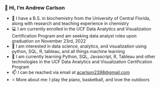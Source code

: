 ### 👋 Hi, I’m Andrew Carlson
- 🧬 I have a B.S. in biochemistry from the University of Central Florida, along with research and teaching experience in chemistry
- 💻 I am currently enrolled in the UCF Data Analytics and Visualization Certification Program and am seeking data analyst roles upon graduation on November 23rd, 2022
- 👀 I am interested in data science, analytics, and visualization using python, SQL, R, tableau, and all things machine learning
- 🌱 I am currently learning Python, SQL, Javascript, R, Tableau and other technologies in the UCF Data Analytics and Visualization Certification Program
- 📫 I can be reached via email at acarlson2398@gmail.com
- ⭐ More about me: I play the piano, basketball, and love the outdoors

<!---
Andrew-Carlson/Andrew-Carlson is a ✨ special ✨ repository because its `README.md` (this file) appears on your GitHub profile.
You can click the Preview link to take a look at your changes.
--->
